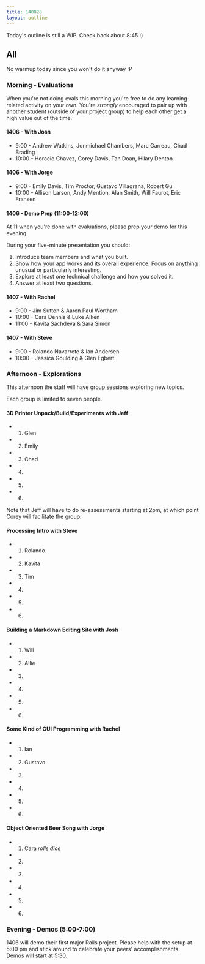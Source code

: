 ```yaml
---
title: 140828
layout: outline
---
```


Today's outline is still a WIP. Check back about 8:45 :)

## All

No warmup today since you won't do it anyway :P

### Morning - Evaluations

When you're not doing evals this morning you're free to do any learning-related
activity on your own. You're *strongly* encouraged to pair up with another
student (outside of your project group) to help each other get a high value
out of the time.

#### 1406 - With Josh

* 9:00 - Andrew Watkins, Jonmichael Chambers, Marc Garreau, Chad Brading
* 10:00 - Horacio Chavez, Corey Davis, Tan Doan, Hilary Denton

#### 1406 - With Jorge

* 9:00 - Emily Davis, Tim Proctor, Gustavo Villagrana, Robert Gu
* 10:00 - Allison Larson, Andy Mention, Alan Smith, Will Faurot, Eric Fransen

#### 1406 - Demo Prep (11:00-12:00)

At 11 when you're done with evaluations, please prep your demo for this evening.

During your five-minute presentation you should:

1. Introduce team members and what you built.
2. Show how your app works and its overall experience. Focus on anything unusual
or particularly interesting.
3. Explore at least one technical challenge and how you solved it.
4. Answer at least two questions.

#### 1407 - With Rachel

* 9:00 - Jim Sutton & Aaron Paul Wortham
* 10:00 - Cara Dennis & Luke Aiken
* 11:00 - Kavita Sachdeva & Sara Simon

#### 1407 - With Steve

* 9:00 - Rolando Navarrete & Ian Andersen
* 10:00 - Jessica Goulding & Glen Egbert

### Afternoon - Explorations

This afternoon the staff will have group sessions exploring new topics.

Each group is limited to seven people.

#### 3D Printer Unpack/Build/Experiments with Jeff

* 1. Glen
* 2. Emily
* 3. Chad
* 4.
* 5.
* 6.

Note that Jeff will have to do re-assessments starting at 2pm, at which point
Corey will facilitate the group.

#### Processing Intro with Steve

* 1. Rolando
* 2. Kavita
* 3. Tim
* 4.
* 5.
* 6.

#### Building a Markdown Editing Site with Josh

* 1. Will
* 2. Allie
* 3.
* 4.
* 5.
* 6.

#### Some Kind of GUI Programming with Rachel

* 1. Ian
* 2. Gustavo
* 3.
* 4.
* 5.
* 6.

#### Object Oriented Beer Song with Jorge

* 1. Cara  *rolls dice*
* 2.
* 3.
* 4.
* 5.
* 6.

### Evening - Demos (5:00-7:00)

1406 will demo their first major Rails project. Please help with the setup at
5:00 pm and stick around to celebrate your peers' accomplishments.
Demos will start at 5:30.

